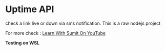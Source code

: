 # Uptime API
check a link live or down via sms notification.
This is a raw nodejs project 

For more check : [Learn With Sumit On YouTube ](https://www.youtube.com/c/LearnwithSumit "Learn With Sumit")

**Testing on WSL**